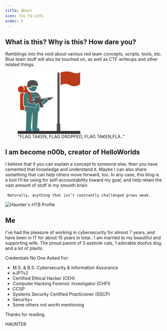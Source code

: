 ```yaml
---
title: About
icon: fas fa-info
order: 5
---
```

## What is this? Why is this? How dare you?

Ramblings into the void about various red team concepts, scripts, tools, etc. Blue team stuff will also be touched on, as well as CTF writeups and other related things. 

<figure><img src='/assets/img/ff4117d132875174b30771dcdc8a5eb7.png' alt='FLAG TAKEN, FLAG LOST' width='200px' style='display: block;'/><figcaption>"FLAG TAKEN, FLAG DROPPED, FLAG TAKEN,FLA.."</figcaption></figure>


## I am become n00b, creator of HelloWorlds

I believe that if you can explain a concept to someone else, then you have cemented that knowledge and understand it. Maybe I can also share something that can help others move forward, too. In any case, this blog is a tool I’ll be using for self-accountability toward my goal, and help retain the vast amount of stuff in my smooth brain.

` Naturally, anything that isn’t constantly challenged grows weak.`

<script src="https://tryhackme.com/badge/20959"></script>
<img src='https://www.hackthebox.eu/badge/image/276059' alt="Haunter's HTB Profile" style='display: block;'/>

## Me
I've had the pleasure of working in cybersecurity for almost 7 years, and have been in IT for about 15 years in total.. I am married to my beautiful and supporting wife. The proud parent of 3 asshole cats, 1 adorable doofus dog, and a lot of plants.

Credentials No One Asked For:
* M.S. & B.S. Cybersecurity & Information Assurance
* eJPTv2
* Certified Ethical Hacker (CEH)
* Computer Hacking Forensic Investigator (CHFI)
* CCSP
* Systems Security Certified Practicioner (SSCP)
* Security+ 
* Some others not worth mentioning

Thanks for reading.

HAUNTER
